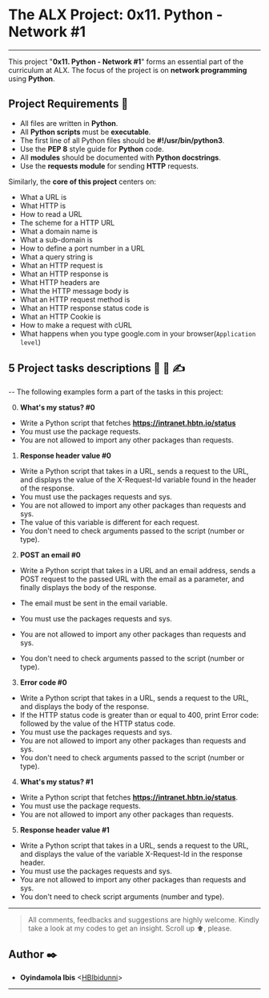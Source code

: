 # The ALX Project: 0x11. Python - Network #1
-------------

This project "__0x11. Python - Network #1__" forms an essential part of the curriculum at ALX. The focus of the project is on __network programming__ using __Python__.

## Project Requirements :briefcase:

- All files are written in __Python__.
- All __Python scripts__ must be __executable__.
- The first line of all Python files should be __#!/usr/bin/python3__.
- Use the __PEP 8__ style guide for __Python__ code.
- All __modules__ should be documented with __Python docstrings__.
- Use the __requests module__ for sending __HTTP__ requests.

Similarly, the __core of this project__ centers on:

- What a URL is
- What HTTP is
- How to read a URL
- The scheme for a HTTP URL
- What a domain name is
- What a sub-domain is
- How to define a port number in a URL
- What a query string is
- What an HTTP request is
- What an HTTP response is
- What HTTP headers are
- What the HTTP message body is
- What an HTTP request method is
- What an HTTP response status code is
- What an HTTP Cookie is
- How to make a request with cURL
- What happens when you type google.com in your browser(`Application level`) 

## 5 Project tasks descriptions :thought_balloon: :page_with_curl: :writing_hand:

-- The following examples form a part of the tasks in this project:


0. __What's my status? #0__

- Write a Python script that fetches __https://intranet.hbtn.io/status__
- You must use the package requests.
- You are not allowed to import any other packages than requests.


1. __Response header value #0__

- Write a Python script that takes in a URL, sends a request to the URL, and displays the value of the X-Request-Id variable found in the header of the response.
- You must use the packages requests and sys.
- You are not allowed to import any other packages than requests and sys.
- The value of this variable is different for each request.
- You don't need to check arguments passed to the script (number or type).

2. __POST an email #0__

- Write a Python script that takes in a URL and an email address, sends a POST request to the passed URL with the email as a parameter, and finally displays the body of the response.

- The email must be sent in the email variable.
- You must use the packages requests and sys.
- You are not allowed to import any other packages than requests and sys.
- You don't need to check arguments passed to the script (number or type).

3. __Error code #0__

- Write a Python script that takes in a URL, sends a request to the URL, and displays the body of the response.
- If the HTTP status code is greater than or equal to 400, print Error code: followed by the value of the HTTP status code.
- You must use the packages requests and sys.
- You are not allowed to import any other packages than requests and sys.
- You don't need to check arguments passed to the script (number or type).

4. __What's my status? #1__

- Write a Python script that fetches __https://intranet.hbtn.io/status__.
- You must use the package requests.
- You are not allowed to import any other packages than requests.


5. __Response header value #1__

- Write a Python script that takes in a URL, sends a request to the URL, and displays the value of the variable X-Request-Id in the response header.
- You must use the packages requests and sys.
- You are not allowed to import any other packages than requests and sys.
- You don't need to check script arguments (number and type).

---------
> All comments, feedbacks and suggestions are highly welcome. Kindly take a look at my codes to get an insight. Scroll up :arrow_up:, please.

##  Author :black_nib:
*  __Oyindamola Ibis__ <[HBIbidunni](https://github.com/HBIbidunni)>
-------
